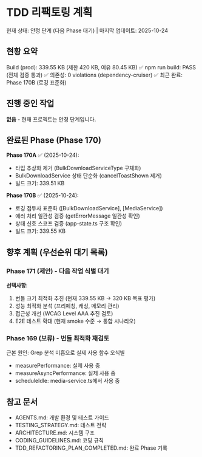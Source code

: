 # TDD 리팩토링 계획

현재 상태: 안정 단계 (다음 Phase 대기) | 마지막 업데이트: 2025-10-24

## 현황 요약

Build (prod): 339.55 KB (제한 420 KB, 여유 80.45 KB) ✅ npm run build: PASS
(전체 검증 통과) ✅ 의존성: 0 violations (dependency-cruiser) ✅ 최근 완료:
Phase 170B (로깅 표준화)

## 진행 중인 작업

**없음** - 현재 프로젝트는 안정 단계입니다.

## 완료된 Phase (Phase 170)

**Phase 170A** ✅ (2025-10-24):

- 타입 추상화 제거 (BulkDownloadServiceType 구체화)
- BulkDownloadService 상태 단순화 (cancelToastShown 제거)
- 빌드 크기: 339.51 KB

**Phase 170B** ✅ (2025-10-24):

- 로깅 접두사 표준화 ([BulkDownloadService], [MediaService])
- 에러 처리 일관성 검증 (getErrorMessage 일관성 확인)
- 상태 신호 스코프 검증 (app-state.ts 구조 확인)
- 빌드 크기: 339.55 KB

## 향후 계획 (우선순위 대기 목록)

### Phase 171 (제안) - 다음 작업 식별 대기

**선택사항**:

1. 번들 크기 최적화 추진 (현재 339.55 KB → 320 KB 목표 평가)
2. 성능 최적화 분석 (프리페칭, 캐싱, 메모리 관리)
3. 접근성 개선 (WCAG Level AAA 추진 검토)
4. E2E 테스트 확대 (현재 smoke 수준 → 통합 시나리오)

### Phase 169 (보류) - 번들 최적화 재검토

근본 원인: Grep 분석 미흡으로 실제 사용 함수 오식별

- measurePerformance: 실제 사용 중
- measureAsyncPerformance: 실제 사용 중
- scheduleIdle: media-service.ts에서 사용 중

## 참고 문서

- AGENTS.md: 개발 환경 및 테스트 가이드
- TESTING_STRATEGY.md: 테스트 전략
- ARCHITECTURE.md: 시스템 구조
- CODING_GUIDELINES.md: 코딩 규칙
- TDD_REFACTORING_PLAN_COMPLETED.md: 완료 Phase 기록
